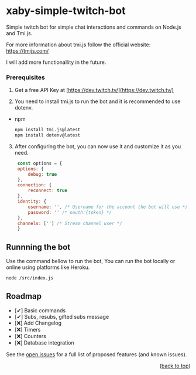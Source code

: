 <a name="readme-top"></a>

# xaby-simple-twitch-bot
Simple twitch bot for simple chat interactions and commands on Node.js and Tmi.js.

For more information about tmi.js follow the official website: https://tmijs.com/

I will add more functionallity in the future.


### Prerequisites

1. Get a free API Key at [https://dev.twitch.tv/](https://dev.twitch.tv/)

2. You need to install tmi.js to run the bot and it is recommended to use dotenv.
* npm
  ```sh
  npm install tmi.js@latest
  npm install dotenv@latest
  ```

3. After configuring the bot, you can now use it and customize it as you need.
   ```js
    const options = {
    options: {
        debug: true
    },
    connection: {
        reconnect: true
    },
    identity: {
        username: '', /* Username for the account the bot will use */
        password: '' /* oauth:{token} */
    },
    channels: [''] /* Stream channel user */
    }
   ```
## Runnning the bot

Use the command bellow to run the bot, You can run the bot locally or online using platforms like Heroku.
   ```sh
   node /src/index.js
   ```

<!-- ROADMAP -->
## Roadmap

- [✔] Basic commands
- [✔] Subs, resubs, gifted subs message
- [❌] Add Changelog
- [❌] Timers
- [❌] Counters
- [❌] Database integration


See the [open issues]() for a full list of proposed features (and known issues).

<p align="right">(<a href="#readme-top">back to top</a>)</p>
